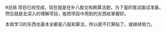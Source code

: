 #总结
  项目已经完成，现在就是在补八股文和刷算法题，为下面的笔试面试准备。然后就是去深入的理解项目，能把项目中用到的东西给掌握好。
  
  本周学习的东西也基本全都是八股和算法，所以就不打算贴了。就继续努力。
